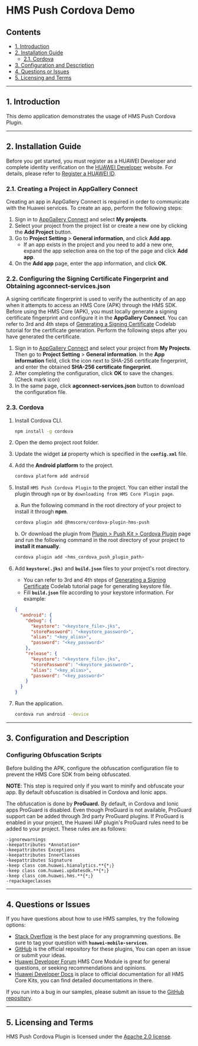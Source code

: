# HMS Push Cordova Demo

## Contents

- [1. Introduction](#1-introduction)
- [2. Installation Guide](#2-installation-guide)
    - [2.1. Cordova](#21-cordova)
- [3. Configuration and Description](#3-configuration-and-description)
- [4. Questions or Issues](#4-questions-or-issues)
- [5. Licensing and Terms](#5-licensing-and-terms)

---

## 1. Introduction

This demo application demonstrates the usage of HMS Push Cordova Plugin.

---

## 2. Installation Guide

Before you get started, you must register as a HUAWEI Developer and complete identity verification
on the [HUAWEI Developer](https://developer.huawei.com/consumer/en/?ha_source=hms1) website. For
details, please refer
to [Register a HUAWEI ID](https://developer.huawei.com/consumer/en/doc/10104?ha_source=hms1).

### 2.1. Creating a Project in AppGallery Connect

Creating an app in AppGallery Connect is required in order to communicate with the Huawei services.
To create an app, perform the following steps:

1. Sign in
   to [AppGallery Connect](https://developer.huawei.com/consumer/en/service/josp/agc/index.html?ha_source=hms1)
   and select **My projects**.
2. Select your project from the project list or create a new one by clicking the **Add Project**
   button.
3. Go to **Project Setting** > **General information**, and click **Add app**.
    - If an app exists in the project and you need to add a new one, expand the app selection area
      on the top of the page and click **Add app**.
4. On the **Add app** page, enter the app information, and click **OK**.

### 2.2. Configuring the Signing Certificate Fingerprint and Obtaining agconnect-services.json

A signing certificate fingerprint is used to verify the authenticity of an app when it attempts to
access an HMS Core (APK) through the HMS SDK. Before using the HMS Core (APK), you must locally
generate a signing certificate fingerprint and configure it in the **AppGallery Connect**. You can
refer to 3rd and 4th steps
of [Generating a Signing Certificate](https://developer.huawei.com/consumer/en/codelab/HMSPreparation/index.html#2?ha_source=hms1)
Codelab tutorial for the certificate generation. Perform the following steps after you have
generated the certificate.

1. Sign in
   to [AppGallery Connect](https://developer.huawei.com/consumer/en/service/josp/agc/index.html?ha_source=hms1)
   and select your project from **My Projects**. Then go to **Project Setting** > **General
   information**. In the **App information** field, click the icon next to SHA-256 certificate
   fingerprint, and enter the obtained **SHA-256 certificate fingerprint**.
2. After completing the configuration, click **OK** to save the changes. (Check mark icon)
3. In the same page, click **agconnect-services.json** button to download the configuration file.

### 2.3. Cordova

1. Install Cordova CLI.

   ```bash
   npm install -g cordova
   ```

2. Open the demo project root folder.

3. Update the widget **`id`** property which is specified in the **`config.xml`** file.

4. Add the **Android platform** to the project.

   ```bash
   cordova platform add android
   ```

5. Install `HMS Push Cordova Plugin` to the project. You can either install the plugin through `npm`
   or by `downloading from HMS Core Plugin page`.

   a. Run the following command in the root directory of your project to install it through **npm**.

   ```bash
   cordova plugin add @hmscore/cordova-plugin-hms-push
   ```

   b. Or download the plugin
   from [Plugin > Push Kit > Cordova Plugin](https://developer.huawei.com/consumer/en/doc/overview/HMS-Core-Plugin?ha_source=hms1)
   page and run the following command in the root directory of your project to **install it
   manually**.

   ```bash
   cordova plugin add <hms_cordova_push_plugin_path>
   ```

6. Add **`keystore(.jks)`** and **`build.json`** files to your project's root directory.

    - You can refer to 3rd and 4th steps
      of [Generating a Signing Certificate](https://developer.huawei.com/consumer/en/codelab/HMSPreparation/index.html#2?ha_source=hms1)
      Codelab tutorial page for generating keystore file.
    - Fill **`build.json`** file according to your keystore information. For example:

   ```json
   {
     "android": {
       "debug": {
         "keystore": "<keystore_file>.jks",
         "storePassword": "<keystore_password>",
         "alias": "<key_alias>",
         "password": "<key_password>"
       },
       "release": {
         "keystore": "<keystore_file>.jks",
         "storePassword": "<keystore_password>",
         "alias": "<key_alias>",
         "password": "<key_password>"
       }
     }
   }
   ```

7. Run the application.

   ```bash
   cordova run android --device
   ```

---

## 3. Configuration and Description

### Configuring Obfuscation Scripts

Before building the APK, configure the obfuscation configuration file to prevent the HMS Core SDK from being obfuscated.

**NOTE**: This step is required only if you want to minify and obfuscate your app. By default obfuscation is disabled in Cordova and Ionic apps.

The obfuscation is done by **ProGuard.** By default, in Cordova and Ionic apps ProGuard is disabled. Even though ProGuard is not available, ProGuard support can be added through 3rd party ProGuard plugins. If ProGuard is enabled in your project, the Huawei IAP plugin's ProGuard rules need to be added to your project. These rules are as follows:

```text
-ignorewarnings
-keepattributes *Annotation*
-keepattributes Exceptions
-keepattributes InnerClasses
-keepattributes Signature
-keep class com.huawei.hianalytics.**{*;}
-keep class com.huawei.updatesdk.**{*;}
-keep class com.huawei.hms.**{*;}
-repackageclasses
```

---

## 4. Questions or Issues

If you have questions about how to use HMS samples, try the following options:

- [Stack Overflow](https://stackoverflow.com/questions/tagged/huawei-mobile-services) is the best
  place for any programming questions. Be sure to tag your question
  with **`huawei-mobile-services`**.
- [GitHub](https://github.com/HMS-Core/hms-cordova-plugin) is the official repository for these
  plugins, You can open an issue or submit your ideas.
- [Huawei Developer Forum](https://forums.developer.huawei.com/forumPortal/en/home?fid=0101187876626530001&ha_source=hms1)
  HMS Core Module is great for general questions, or seeking recommendations and opinions.
- [Huawei Developer Docs](https://developer.huawei.com/consumer/en/doc/overview/HMS-Core-Plugin?ha_source=hms1) is
  place to official documentation for all HMS Core Kits, you can find detailed documentations in
  there.

If you run into a bug in our samples, please submit an issue to
the [GitHub repository](https://github.com/HMS-Core/hms-cordova-plugin).

---

## 5. Licensing and Terms

HMS Push Cordova Plugin is licensed under the [Apache 2.0 license](LICENSE).
